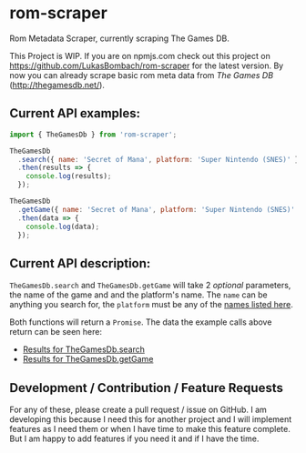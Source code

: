 # rom-scraper
Rom Metadata Scraper, currently scraping The Games DB.

This Project is WIP. If you are on npmjs.com check out this project on
https://github.com/LukasBombach/rom-scraper for the latest version. By now you can
already scrape basic rom meta data from *The Games DB* (http://thegamesdb.net/).

## Current API examples:

```javascript
import { TheGamesDb } from 'rom-scraper';

TheGamesDb
  .search({ name: 'Secret of Mana', platform: 'Super Nintendo (SNES)' })
  .then(results => {
    console.log(results);
  });

TheGamesDb
  .getGame({ name: 'Secret of Mana', platform: 'Super Nintendo (SNES)' })
  .then(data => {
    console.log(data);
  });
```
## Current API description:

`TheGamesDb.search` and `TheGamesDb.getGame` will take 2 _optional_ parameters,
the name of the game and and the platform's name. The `name` can be anything you
search for, the `platform` must be any of the
[names listed here](http://wiki.thegamesdb.net/index.php/GetPlatformsList#Example_Response:).

Both functions will return a `Promise`. The data the example calls above return
can be seen here:

* [Results for TheGamesDb.search](https://gist.github.com/LukasBombach/65e629c99178c6244e620199ca203be7)
* [Results for TheGamesDb.getGame](https://gist.github.com/LukasBombach/3d49cf8fdd9b602f453923278e80db20)

## Development / Contribution / Feature Requests

For any of these, please create a pull request / issue on GitHub. I am developing
this because I need this for another project and I will implement features as I
need them or when I have time to make this feature complete. But I am happy to add
features if you need it and if I have the time.
